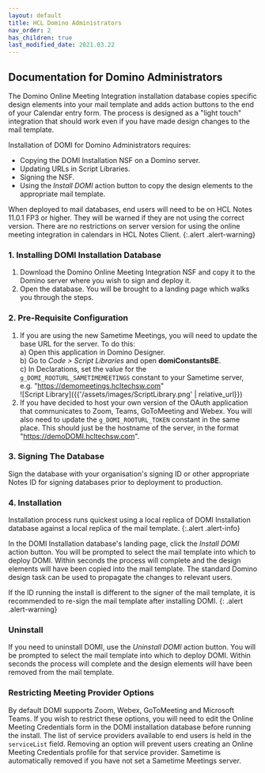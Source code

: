 ```yaml
---
layout: default
title: HCL Domino Administrators
nav_order: 2
has_children: true
last_modified_date: 2021.03.22
---
```


## Documentation for Domino Administrators

The Domino Online Meeting Integration installation database copies specific design elements into your mail template and adds action buttons to the end of your Calendar entry form. The process is designed as a "light touch" integration that should work even if you have made design changes to the mail template.

Installation of DOMI for Domino Administrators requires:  
- Copying the DOMI Installation NSF on a Domino server.  
- Updating URLs in Script Libraries.  
- Signing the NSF.  
- Using the *Install DOMI* action button to copy the design elements to the appropriate mail template.

When deployed to mail databases, end users will need to be on HCL Notes 11.0.1 FP3 or higher. They will be warned if they are not using the correct version. There are no restrictions on server version for using the online meeting integration in calendars in HCL Notes Client.
{:.alert .alert-warning}

### 1. Installing DOMI Installation Database

1. Download the Domino Online Meeting Integration NSF and copy it to the Domino server where you wish to sign and deploy it.  
2. Open the database. You will be brought to a landing page which walks you through the steps.  

### 2. Pre-Requisite Configuration

1. If you are using the new Sametime Meetings, you will need to update the base URL for the server. To do this:  
    a) Open this application in Domino Designer.  
    b) Go to *Code > Script Libraries* and open **domiConstantsBE**.  
    c) In Declarations, set the value for the `g_DOMI_ROOTURL_SAMETIMEMEETINGS` constant to your Sametime server, e.g. "https://demomeetings.hcltechsw.com"  
    ![Script Library]({{'/assets/images/ScriptLibrary.png' | relative_url}})
2. If you have decided to host your own version of the OAuth application that communicates to Zoom, Teams, GoToMeeting and Webex. You will also need to update the `g_DOMI_ROOTURL_TOKEN` constant in the same place. This should just be the hostname of the server, in the format "https://demoDOMI.hcltechsw.com".

### 3. Signing The Database

Sign the database with your organisation's signing ID or other appropriate Notes ID for signing databases prior to deployment to production.

### 4. Installation

Installation process runs quickest using a local replica of DOMI Installation database against a local replica of the mail template.
{:.alert .alert-info}

In the DOMI Installation database's landing page, click the *Install DOMI* action button. You will be prompted to select the mail template into which to deploy DOMI. Within seconds the process will complete and the design elements will have been copied into the mail template. The standard Domino design task can be used to propagate the changes to relevant users.

If the ID running the install is different to the signer of the mail template, it is recommended to re-sign the mail template after installing DOMI.
{: .alert .alert-warning}

### Uninstall

If you need to uninstall DOMI, use the *Uninstall DOMI* action button. You will be prompted to select the mail template into which to deploy DOMI. Within seconds the process will complete and the design elements will have been removed from the mail template.

### Restricting Meeting Provider Options

By default DOMI supports Zoom, Webex, GoToMeeting and Microsoft Teams. If you wish to restrict these options, you will need to edit the Online Meeting Credentials form in the DOMI installation database before running the install. The list of service providers available to end users is held in the `serviceList` field. Removing an option will prevent users creating an Online Meeting Credentials profile for that service provider. Sametime is automatically removed if you have not set a Sametime Meetings server.